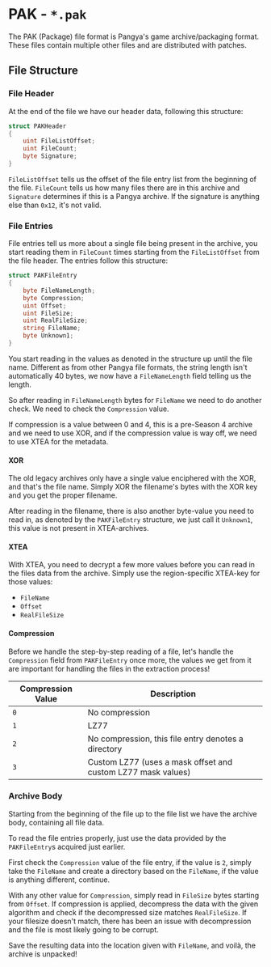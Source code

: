 # PAK - `*.pak`

The PAK (Package) file format is Pangya's game archive/packaging format. These files contain multiple
other files and are distributed with patches.

## File Structure

### File Header

At the end of the file we have our header data, following this structure:

```csharp
struct PAKHeader
{
    uint FileListOffset;
    uint FileCount;
    byte Signature;
}
```

`FileListOffset` tells us the offset of the file entry list from the beginning of the file. `FileCount` tells us
how many files there are in this archive and `Signature` determines if this is a Pangya archive. If the signature
is anything else than `0x12`, it's not valid.

### File Entries

File entries tell us more about a single file being present in the archive, you start reading them in `FileCount` times
starting from the `FileListOffset` from the file header. The entries follow this structure:

```csharp
struct PAKFileEntry
{
    byte FileNameLength;
    byte Compression;
    uint Offset;
    uint FileSize;
    uint RealFileSize;
    string FileName;
    byte Unknown1;
}
```

You start reading in the values as denoted in the structure up until the file name. Different as from other Pangya file formats,
the string length isn't automatically 40 bytes, we now have a `FileNameLength` field telling us the length.

So after reading in `FileNameLength` bytes for `FileName` we need to do another check. We need to check the `Compression` value.

If compression is a value between 0 and 4, this is a pre-Season 4 archive and we need to use XOR, and if the compression value is
way off, we need to use XTEA for the metadata.

#### XOR

The old legacy archives only have a single value enciphered with the XOR, and that's the file name. Simply XOR the filename's bytes
with the XOR key and you get the proper filename.

After reading in the filename, there is also another byte-value you need to read in, as denoted by the `PAKFileEntry` structure, we
just call it `Unknown1`, this value is not present in XTEA-archives.

#### XTEA

With XTEA, you need to decrypt a few more values before you can read in the files data from the archive. Simply use the region-specific
XTEA-key for those values:

- `FileName`
- `Offset`
- `RealFileSize`

#### Compression

Before we handle the step-by-step reading of a file, let's handle the `Compression` field from `PAKFileEntry` once more, the values we
get from it are important for handling the files in the extraction process!

| Compression Value | Description                                                  |
| ----------------- | ------------------------------------------------------------ |
| `0`               | No compression                                               |
| `1`               | LZ77                                                         |
| `2`               | No compression, this file entry denotes a directory          |
| `3`               | Custom LZ77 (uses a mask offset and custom LZ77 mask values) |

### Archive Body

Starting from the beginning of the file up to the file list we have the archive body, containing all file data.

To read the file entries properly, just use the data provided by the `PAKFileEntry`s acquired just earlier.

First check the `Compression` value of the file entry, if the value is `2`, simply take the `FileName` and create
a directory based on the `FileName`, if the value is anything different, continue.

With any other value for `Compression`, simply read in `FileSize` bytes starting from `Offset`. If compression is
applied, decompress the data with the given algorithm and check if the decompressed size matches `RealFileSize`. If
your filesize doesn't match, there has been an issue with decompression and the file is most likely going to be corrupt.

Save the resulting data into the location given with `FileName`, and voilà, the archive is unpacked!
